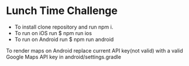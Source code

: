 # Lunch Time Challenge

- To install clone repository and run npm i.
- To run on iOS run $ npm run ios
- To run on Android run $ npm run android

To render maps on Android replace current API key(not valid) with a valid Google Maps API key in android/settings.gradle
